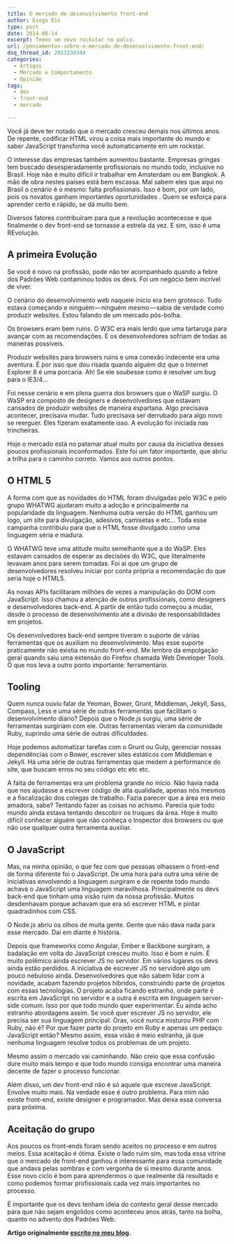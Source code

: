 ```yaml
---
title: O mercado de desenvolvimento front-end
author: Diego Eis
type: post
date: 2014-08-14
excerpt: Temos um novo rockstar no palco.
url: /pensamentos-sobre-o-mercado-de-desenvolvimento-front-end/
dsq_thread_id: 2911239344
categories:
  - Artigos
  - Mercado e Comportamento
  - Opinião
tags:
  - dev
  - front-end
  - mercado

---
```

Você já deve ter notado que o mercado cresceu demais nos últimos anos. De repente, codificar HTML virou a coisa mais importante do mundo e saber JavaScript transforma você automaticamente em um rockstar.

O interesse das empresas também aumentou bastante. Empresas gringas tem buscado desesperadamente profissionais no mundo todo, inclusive no Brasil. Hoje não é muito difícil ir trabalhar em Amsterdam ou em Bangkok. A mão de obra nestes países está bem escassa. Mal sabem eles que aqui no Brasil o cenário é o mesmo: falta profissionais. Isso é bom, por um lado, pois os novatos ganham importantes oportunidades . Quem se esforça para aprender certo e rápido, se dá muito bem.

Diversos fatores contribuíram para que a revolução acontecesse e que finalmente o dev front-end se tornasse a estrela da vez. E sim, isso é uma REvolução.

## A primeira Evolução

Se você é novo na profissão, pode não ter acompanhado quando a febre dos Padrões Web contaminou todos os devs. Foi um negócio bem incrível de viver.

O cenário do desenvolvimento web naquele início era bem grotesco. Tudo estava começando e ninguém — ninguém mesmo — sabia de verdade como produzir websites. Estou falando de um mercado pós-bolha.

Os browsers eram bem ruins. O W3C era mais lerdo que uma tartaruga para avançar com as recomendações. E os desenvolvedores sofriam de todas as maneiras possíveis.
  
Produzir websites para browsers ruins e uma conexão indecente era uma aventura. É por isso que dou risada quando alguém diz que o Internet Explorer 8 é uma porcaria. Ah! Se ele soubesse como é resolver um bug para o IE3/4…

Foi nesse cenário e em plena guerra dos browsers que o WaSP surgiu. O WaSP era composto de designers e desenvolvedores que estavam cansados de produzir websites de maneira espartana. Algo precisava acontecer, precisava mudar. Tudo precisava ser derrubado para algo novo se reerguer. Eles fizeram exatamente isso. A evolução foi iniciada nas trincheiras.

Hoje o mercado está no patamar atual muito por causa da iniciativa desses poucos profissionais inconformados. Este foi um fator importante, que abriu a trilha para o caminho correto. Vamos aos outros pontos.

## O HTML 5

A forma com que as novidades do HTML foram divulgadas pelo W3C e pelo grupo WHATWG ajudaram muito a adoção e principalmente na popularidade da linguagem. Nenhuma outra versão do HTML ganhou um logo, um site para divulgação, adesivos, camisetas e etc… Toda esse campanha contribuiu para que o HTML fosse divulgado como uma linguagem séria e madura.

O WHATWG teve uma atitude muito semelhante que a do WaSP. Eles estavam cansados de esperar as decisões do W3C, que literalmente levavam anos para serem tomadas. Foi aí que um grupo de desenvolvedores resolveu iniciar por conta própria a recomendação do que seria hoje o HTML5.

As novas APIs facilitaram milhões de vezes a manipulação do DOM com JavaScript. Isso chamou a atenção de outros profissionais, como designers e desenvolvedores back-end. A partir de então tudo começou a mudar, desde o processo de desenvolvimento até a divisão de responsabilidades em projetos.

Os desenvolvedores back-end sempre tiveram o suporte de várias ferramentas que os auxiliam no desenvolvimento. Mas esse suporte praticamente não existia no mundo front-end. Me lembro da empolgação geral quando saiu uma extensão do Firefox chamada Web Developer Tools. O que nos leva a outro ponto importante: ferramentário.

## Tooling

Quem nunca ouviu falar de Yeoman, Bower, Grunt, Middleman, Jekyll, Sass, Compass, Less e uma série de outras ferramentas que facilitam o desenvolvimento diário? Depois que o Node.js surgiu, uma série de ferramentas surgiriam com ele. Outras ferramentas vieram da comunidade Ruby, suprindo uma série de outras dificuldades.

Hoje podemos automatizar tarefas com o Grunt ou Gulp, gerenciar nossas dependências com o Bower, escrever sites estáticos com Middleman e Jekyll. Há uma série de outras ferramentas que medem a performance do site, que buscam erros no seu código etc etc etc.

A falta de ferramentas era um problema grande no início. Não havia nada que nos ajudasse a escrever código de alta qualidade, apenas nós mesmos e a fiscalização dos colegas de trabalho. Fazia parecer que a área era meio amadora, sabe? Tentando fazer as coisas no achismo. Parecia que todo mundo ainda estava tentando descobrir os truques da área. Hoje é muito difícil conhecer alguém que não conheça o Inspector dos browsers ou que não use qualquer outra ferramenta auxiliar.

## O JavaScript

Mas, na minha opinião, o que fez com que pessoas olhassem o front-end de forma diferente foi o JavaScript. De uma hora para outra uma série de iniciativas envolvendo a linguagem surgiram e de repente todo mundo achava o JavaScript uma linguagem maravilhosa. Principalmente os devs back-end que tinham uma visão ruim da nossa profissão. Muitos desdenhavam porque achavam que era só escrever HTML e pintar quadradinhos com CSS.

O Node.js abriu os olhos de muita gente. Gente que não dava nada para esse mercado. Daí em diante é história.

Depois que frameworks como Angular, Ember e Backbone surgiram, a badalação em volta do JavaScript cresceu muito. Isso é bom e ruim. É muito polêmico ainda escrever JS no servidor. Em vários lugares os devs ainda estão perdidos. A iniciativa de escrever JS no servidoré algo um pouco nebuloso ainda. Desenvolvedores que não sabem lidar com a novidade, acabam fazendo projetos híbridos, construindo parte de projetos com essas tecnologias. O projeto acaba ficando estranho, onde parte é escrita em JavaScript no servidor e a outra é escrita em linguagem server-side comum. Isso por que todo mundo quer experimentar. Eu ainda acho estranho abordagens assim. Se você quer escrever JS no servidor, ele precisa ser sua linguagem principal. Oras, você nunca misturou PHP com Ruby, não é? Por que fazer parte do projeto em Ruby e apenas um pedaço JavaScript então? Mesmo assim, essa visão é meio estranha, já que nenhuma linguagem resolve todos os problemas de um projeto. 

Mesmo assim o mercado vai caminhando. Não creio que essa confusão dure muito mais tempo e que todo mundo consiga encontrar uma maneira decente de fazer o processo funcionar.

Além disso, um dev front-end não é só aquele que escreve JavaScript. Envolve muito mais. Na verdade esse é outro problema. Para mim não existe front-end, existe designer e programador. Mas deixa essa conversa para próxima.

## Aceitação do grupo

Aos poucos os front-ends foram sendo aceitos no processo e em outros meios. Essa aceitação é ótima. Existe o lado ruim sim, mas toda essa vitrine que o mercado de front-end ganhou é interessante para essa comunidade que andava pelas sombras e com vergonha de si mesmo durante anos. Esse novo ciclo é bom para aprendermos o que realmente dá resultado e como podemos formar profissionais cada vez mais importantes no processo.

É importante que os devs tenham ideia do contexto geral desse mercado para que não sejam engolidos como aconteceu anos atrás, tanto na bolha, quanto no advento dos Padrões Web.

**Artigo originalmente [escrito no meu blog][1].**

 [1]: https://medium.com/@diegoeis/sobre-o-mercado-de-desenvolvimento-front-end-7fdd918c4206